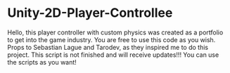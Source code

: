 # Unity-2D-Player-Controllee
Hello, this player controller with custom physics was created as a portfolio to get into the game industry. You are free to use this code as you wish. Props to Sebastian Lague and Tarodev, as they inspired me to do this project.
This script is not finished and will receive updates!!!
You can use the scripts as you want!
